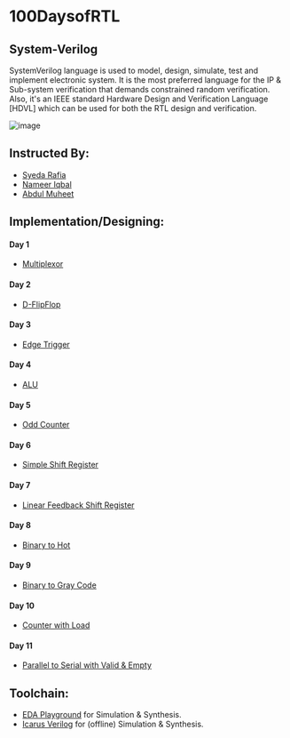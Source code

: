 # 100DaysofRTL
## System-Verilog
SystemVerilog language is used to model, design, simulate, test and implement electronic system. It is the most preferred language for the IP & Sub-system verification that demands constrained random verification. Also, it's an IEEE standard Hardware Design and Verification Language [HDVL] which can be used for both the RTL design and verification.

![image](https://www.edaplayground.com/img/Playground-screenshot.png)

## Instructed By:
- [Syeda Rafia](https://github.com/syedarafia13)
- [Nameer Iqbal](https://github.com/Nameer-Iqbal-Ansari)
- [Abdul Muheet ](https://github.com/Abdul-muheet-ghani)

## Implementation/Designing:

#### Day 1
* [Multiplexor](Day1)
#### Day 2
* [D-FlipFlop](Day2)
#### Day 3
* [Edge Trigger](Day3)
#### Day 4
* [ALU](Day4)
#### Day 5
* [Odd Counter](Day5)
#### Day 6
* [Simple Shift Register](Day6)
#### Day 7
* [Linear Feedback Shift Register](Day7)
#### Day 8
* [Binary to Hot](Day8)
#### Day 9
* [Binary to Gray Code](Day9)
#### Day 10
* [Counter with Load](Day10)
#### Day 11
* [Parallel to Serial with Valid & Empty](Day11)

## Toolchain:
* [EDA Playground](https://www.edaplayground.com) for Simulation & Synthesis.
* [Icarus Verilog](https://bleyer.org/icarus/) for (offline) Simulation & Synthesis.
